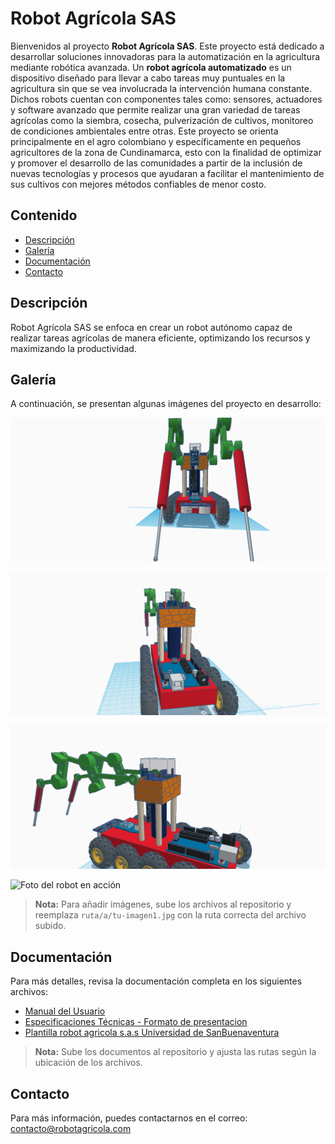 # Robot Agrícola SAS

Bienvenidos al proyecto **Robot Agrícola SAS**. Este proyecto está dedicado a desarrollar soluciones innovadoras para la automatización en la agricultura mediante robótica avanzada.
Un **robot agrícola automatizado** es un dispositivo diseñado para llevar a cabo tareas muy puntuales en la agricultura sin que se vea involucrada la intervención humana constante. Dichos robots cuentan con componentes tales como: sensores, actuadores y software avanzado que permite realizar una gran variedad de tareas agrícolas como la siembra, cosecha, pulverización de cultivos, monitoreo de condiciones ambientales entre otras.
Este proyecto se orienta principalmente en el agro colombiano y específicamente en pequeños agricultores de la zona de Cundinamarca, esto con la finalidad de optimizar y promover el desarrollo de las comunidades a partir de la inclusión de nuevas tecnologías y procesos que ayudaran a facilitar el mantenimiento de sus cultivos con mejores métodos confiables de menor costo. 


## Contenido

- [Descripción](#descripción)
- [Galería](#galería)
- [Documentación](#documentación)
- [Contacto](#contacto)














## Descripción

Robot Agrícola SAS se enfoca en crear un robot autónomo capaz de realizar tareas agrícolas de manera eficiente, optimizando los recursos y maximizando la productividad.

## Galería

A continuación, se presentan algunas imágenes del proyecto en desarrollo:

![Foto del robot en acción](https://github.com/cristianserrano770/proyecto-/blob/26c26520733b6d72ef08d65daee4ccaf9e7596cf/proyecto%20robot%20agricola/imagenes/Powerful%20Gaaris-Hango%20(2).png?raw=true)

![Foto del robot en acción](https://github.com/cristianserrano770/proyecto-/blob/26c26520733b6d72ef08d65daee4ccaf9e7596cf/proyecto%20robot%20agricola/imagenes/Powerful%20Gaaris-Hango%20(3).png?raw=true)

![Esquema del robot](https://github.com/cristianserrano770/proyecto-/blob/main/proyecto%20robot%20agricola/imagenes/Powerful%20Gaaris-Hango%20(1).png?raw=true)

![Foto del robot en acción](ruta/a/tu-imagen1.jpg)













> **Nota:** Para añadir imágenes, sube los archivos al repositorio y reemplaza `ruta/a/tu-imagen1.jpg` con la ruta correcta del archivo subido.

## Documentación

Para más detalles, revisa la documentación completa en los siguientes archivos:

- [Manual del Usuario](ruta/a/manual_usuario.pdf)
- [Especificaciones Técnicas - Formato de presentacion ](https://github.com/cristianserrano770/proyecto-/blob/26c26520733b6d72ef08d65daee4ccaf9e7596cf/proyecto%20robot%20agricola/documentos/formato-presentacion-Proyecto%20robot%20agricola%20sas.pdf)
- [Plantilla robot agricola s.a.s Universidad de SanBuenaventura](https://github.com/cristianserrano770/proyecto-/blob/a83979136dc07284273ca1e0c1c8cfb2573ba4ea/proyecto%20robot%20agricola/documentos/Informe%20proyecto%20robot%20agricola%20sas.pdf)

> **Nota:** Sube los documentos al repositorio y ajusta las rutas según la ubicación de los archivos.

## Contacto

Para más información, puedes contactarnos en el correo: contacto@robotagricola.com
